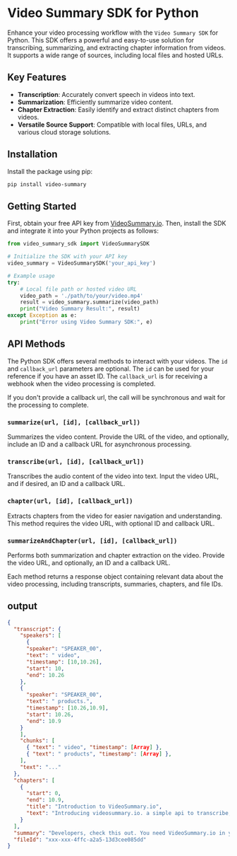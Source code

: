# Video Summary SDK for Python

Enhance your video processing workflow with the `Video Summary SDK` for Python. This SDK offers a powerful and easy-to-use solution for transcribing, summarizing, and extracting chapter information from videos. It supports a wide range of sources, including local files and hosted URLs.

## Key Features

- **Transcription**: Accurately convert speech in videos into text.
- **Summarization**: Efficiently summarize video content.
- **Chapter Extraction**: Easily identify and extract distinct chapters from videos.
- **Versatile Source Support**: Compatible with local files, URLs, and various cloud storage solutions.

## Installation

Install the package using pip:

```bash
pip install video-summary
```
## Getting Started

First, obtain your free API key from [VideoSummary.io](https://videosummary.io?utm_source=github). Then, install the SDK and integrate it into your Python projects as follows:

```python
from video_summary_sdk import VideoSummarySDK

# Initialize the SDK with your API key
video_summary = VideoSummarySDK('your_api_key')

# Example usage
try:
    # Local file path or hosted video URL
    video_path = './path/to/your/video.mp4'
    result = video_summary.summarize(video_path)
    print("Video Summary Result:", result)
except Exception as e:
    print("Error using Video Summary SDK:", e)
```

## API Methods

The Python SDK offers several methods to interact with your videos. The `id` and `callback_url` parameters are optional. The `id` can be used for your reference if you have an asset ID. The `callback_url` is for receiving a webhook when the video processing is completed. 

If you don't provide a callback url, the call will be synchronous and wait for the processing to complete.

### `summarize(url, [id], [callback_url])`
Summarizes the video content. Provide the URL of the video, and optionally, include an ID and a callback URL for asynchronous processing.

### `transcribe(url, [id], [callback_url])`
Transcribes the audio content of the video into text. Input the video URL, and if desired, an ID and a callback URL.

### `chapter(url, [id], [callback_url])`
Extracts chapters from the video for easier navigation and understanding. This method requires the video URL, with optional ID and callback URL.

### `summarizeAndChapter(url, [id], [callback_url])`
Performs both summarization and chapter extraction on the video. Provide the video URL, and optionally, an ID and a callback URL.

Each method returns a response object containing relevant data about the video processing, including transcripts, summaries, chapters, and file IDs.





## output
```json 
{
  "transcript": {
    "speakers": [
      {
      "speaker": "SPEAKER_00",
      "text": " video",
      "timestamp": [10,10.26],
      "start": 10,
      "end": 10.26
    },
    {
      "speaker": "SPEAKER_00",
      "text": " products.",
      "timestamp": [10.26,10.9],
      "start": 10.26,
      "end": 10.9
    }
    ],
    "chunks": [
      { "text": " video", "timestamp": [Array] },
      { "text": " products", "timestamp": [Array] },
    ],
    "text": "..."
  },
  "chapters": [
    {
      "start": 0,
      "end": 10.9,
      "title": "Introduction to VideoSummary.io",
      "text": "Introducing videosummary.io. a simple api to transcribe, chapter and summarize audio and video files."
    }
  ],
  "summary": "Developers, check this out. You need VideoSummary.io in your life. It lets you build video products much easier with features like video summarization and video chaptering. Grab it now and start building game-changing video products.",
  "fileId": "xxx-xxx-4ffc-a2a5-13d3cee085dd"
}
```
